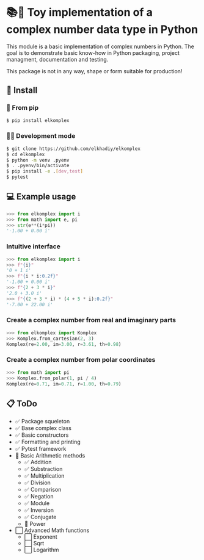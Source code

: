 # 📚🔢 Toy implementation of a complex number data type in Python

This module is a basic implementation of complex numbers in Python.
The goal is to demonstrate basic know-how in Python packaging,
project managment, documentation and testing.

This package is not in any way, shape or form suitable for production!

## 💽 Install

### 🐍 From pip

```Bash
$ pip install elkomplex
```

### 👨‍💻 Development mode

```Bash
$ git clone https://github.com/elkhadiy/elkomplex
$ cd elkomplex
$ python -m venv .pyenv
$ . .pyenv/bin/activate
$ pip install -e .[dev,test]
$ pytest
```

## 💻 Example usage

```Python
>>> from elkomplex import i
>>> from math import e, pi
>>> str(e**(i*pi))
'-1.00 + 0.00 i'
```

### Intuitive interface

```Python
>>> from elkomplex import i
>>> f"{i}"
'0 + 1 i'
>>> f"{i * i:0.2f}"
'-1.00 + 0.00 i'
>>> f"{2 + 3 * i}"
'2.0 + 3.0 i'
>>> f"{(2 + 3 * i) * (4 + 5 * i):0.2f}"
'-7.00 + 22.00 i'
```

### Create a complex number from real and imaginary parts

```Python
>>> from elkomplex import Komplex
>>> Komplex.from_cartesian(2, 3)
Komplex(re=2.00, im=3.00, r=3.61, th=0.98)
```

### Create a complex number from polar coordinates

```Python
>>> from math import pi
>>> Komplex.from_polar(1, pi / 4)
Komplex(re=0.71, im=0.71, r=1.00, th=0.79)
```

## 📋 ToDo

* ✅ Package squeleton
* ✅ Base complex class
* ✅ Basic constructors
* ✅ Formatting and printing
* ✅ Pytest framework
* 🚧 Basic Arithmetic methods
    * ✅ Addition
    * ✅ Substraction
    * ✅ Multiplication
    * ✅ Division
    * ✅ Comparison
    * ✅ Negation
    * ✅ Module
    * ✅ Inversion
    * ✅ Conjugate
    * 🚧 Power
* ⬜ Advanced Math functions
    * ⬜ Exponent
    * ⬜ Sqrt
    * ⬜ Logarithm
